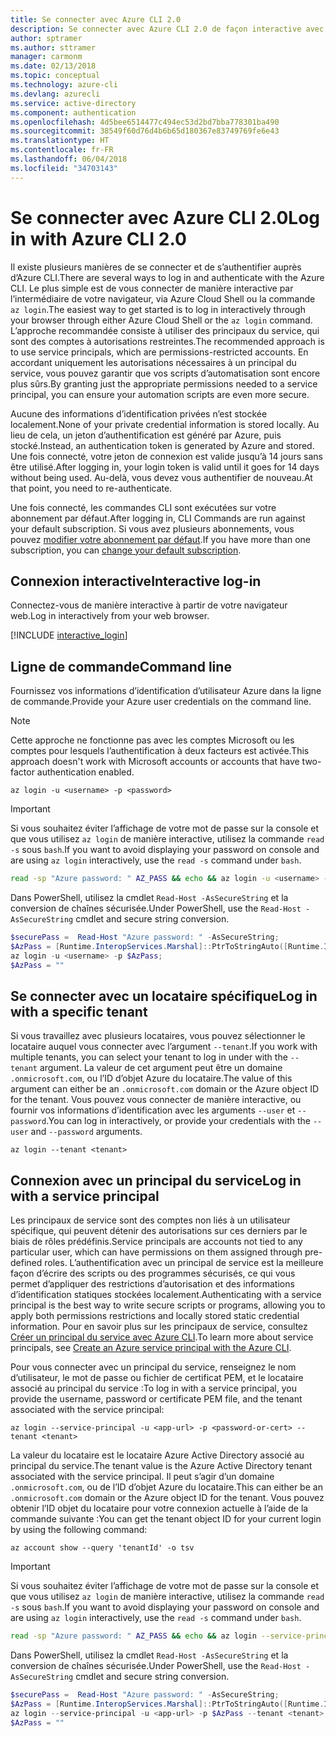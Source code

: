 ```yaml
---
title: Se connecter avec Azure CLI 2.0
description: Se connecter avec Azure CLI 2.0 de façon interactive avec des informations d’identification locales
author: sptramer
ms.author: sttramer
manager: carmonm
ms.date: 02/13/2018
ms.topic: conceptual
ms.technology: azure-cli
ms.devlang: azurecli
ms.service: active-directory
ms.component: authentication
ms.openlocfilehash: 4d5bee6514477c494ec53d2bd7bba778301ba490
ms.sourcegitcommit: 38549f60d76d4b6b65d180367e83749769fe6e43
ms.translationtype: HT
ms.contentlocale: fr-FR
ms.lasthandoff: 06/04/2018
ms.locfileid: "34703143"
---
```

# <a name="log-in-with-azure-cli-20"></a><span data-ttu-id="3a489-103">Se connecter avec Azure CLI 2.0</span><span class="sxs-lookup"><span data-stu-id="3a489-103">Log in with Azure CLI 2.0</span></span>

<span data-ttu-id="3a489-104">Il existe plusieurs manières de se connecter et de s’authentifier auprès d’Azure CLI.</span><span class="sxs-lookup"><span data-stu-id="3a489-104">There are several ways to log in and authenticate with the Azure CLI.</span></span> <span data-ttu-id="3a489-105">Le plus simple est de vous connecter de manière interactive par l’intermédiaire de votre navigateur, via Azure Cloud Shell ou la commande `az login`.</span><span class="sxs-lookup"><span data-stu-id="3a489-105">The easiest way to get started is to log in interactively through your browser through either Azure Cloud Shell or the `az login` command.</span></span>
<span data-ttu-id="3a489-106">L’approche recommandée consiste à utiliser des principaux du service, qui sont des comptes à autorisations restreintes.</span><span class="sxs-lookup"><span data-stu-id="3a489-106">The recommended approach is to use service principals, which are permissions-restricted accounts.</span></span> <span data-ttu-id="3a489-107">En accordant uniquement les autorisations nécessaires à un principal du service, vous pouvez garantir que vos scripts d’automatisation sont encore plus sûrs.</span><span class="sxs-lookup"><span data-stu-id="3a489-107">By granting just the appropriate permissions needed to a service principal, you can ensure your automation scripts are even more secure.</span></span>

<span data-ttu-id="3a489-108">Aucune des informations d’identification privées n’est stockée localement.</span><span class="sxs-lookup"><span data-stu-id="3a489-108">None of your private credential information is stored locally.</span></span> <span data-ttu-id="3a489-109">Au lieu de cela, un jeton d’authentification est généré par Azure, puis stocké.</span><span class="sxs-lookup"><span data-stu-id="3a489-109">Instead, an authentication token is generated by Azure and stored.</span></span> <span data-ttu-id="3a489-110">Une fois connecté, votre jeton de connexion est valide jusqu’à 14 jours sans être utilisé.</span><span class="sxs-lookup"><span data-stu-id="3a489-110">After logging in, your login token is valid until it goes for 14 days without being used.</span></span> <span data-ttu-id="3a489-111">Au-delà, vous devez vous authentifier de nouveau.</span><span class="sxs-lookup"><span data-stu-id="3a489-111">At that point, you need to re-authenticate.</span></span>

<span data-ttu-id="3a489-112">Une fois connecté, les commandes CLI sont exécutées sur votre abonnement par défaut.</span><span class="sxs-lookup"><span data-stu-id="3a489-112">After logging in, CLI Commands are run against your default subscription.</span></span> <span data-ttu-id="3a489-113">Si vous avez plusieurs abonnements, vous pouvez [modifier votre abonnement par défaut](manage-azure-subscriptions-azure-cli.md).</span><span class="sxs-lookup"><span data-stu-id="3a489-113">If you have more than one subscription, you can [change your default subscription](manage-azure-subscriptions-azure-cli.md).</span></span>

## <a name="interactive-log-in"></a><span data-ttu-id="3a489-114">Connexion interactive</span><span class="sxs-lookup"><span data-stu-id="3a489-114">Interactive log-in</span></span>

<span data-ttu-id="3a489-115">Connectez-vous de manière interactive à partir de votre navigateur web.</span><span class="sxs-lookup"><span data-stu-id="3a489-115">Log in interactively from your web browser.</span></span>

[!INCLUDE [interactive_login](includes/interactive-login.md)]

## <a name="command-line"></a><span data-ttu-id="3a489-116">Ligne de commande</span><span class="sxs-lookup"><span data-stu-id="3a489-116">Command line</span></span>

<span data-ttu-id="3a489-117">Fournissez vos informations d’identification d’utilisateur Azure dans la ligne de commande.</span><span class="sxs-lookup"><span data-stu-id="3a489-117">Provide your Azure user credentials on the command line.</span></span>

> [!Note]
> <span data-ttu-id="3a489-118">Cette approche ne fonctionne pas avec les comptes Microsoft ou les comptes pour lesquels l’authentification à deux facteurs est activée.</span><span class="sxs-lookup"><span data-stu-id="3a489-118">This approach doesn't work with Microsoft accounts or accounts that have two-factor authentication enabled.</span></span>

```azurecli
az login -u <username> -p <password>
```

> [!IMPORTANT]
> <span data-ttu-id="3a489-119">Si vous souhaitez éviter l’affichage de votre mot de passe sur la console et que vous utilisez `az login` de manière interactive, utilisez la commande `read -s` sous `bash`.</span><span class="sxs-lookup"><span data-stu-id="3a489-119">If you want to avoid displaying your password on console and are using `az login` interactively, use the `read -s` command under `bash`.</span></span>
> 
> ```bash
> read -sp "Azure password: " AZ_PASS && echo && az login -u <username> -p $AZ_PASS
> ```
>
> <span data-ttu-id="3a489-120">Dans PowerShell, utilisez la cmdlet `Read-Host -AsSecureString` et la conversion de chaînes sécurisée.</span><span class="sxs-lookup"><span data-stu-id="3a489-120">Under PowerShell, use the `Read-Host -AsSecureString` cmdlet and secure string conversion.</span></span>
> 
> ```powershell
> $securePass =  Read-Host "Azure password: " -AsSecureString;
> $AzPass = [Runtime.InteropServices.Marshal]::PtrToStringAuto([Runtime.InteropServices.Marshal]::SecureStringToBSTR($securePass));
> az login -u <username> -p $AzPass;
> $AzPass = ""
> ```

## <a name="log-in-with-a-specific-tenant"></a><span data-ttu-id="3a489-121">Se connecter avec un locataire spécifique</span><span class="sxs-lookup"><span data-stu-id="3a489-121">Log in with a specific tenant</span></span>

<span data-ttu-id="3a489-122">Si vous travaillez avec plusieurs locataires, vous pouvez sélectionner le locataire auquel vous connecter avec l’argument `--tenant`.</span><span class="sxs-lookup"><span data-stu-id="3a489-122">If you work with multiple tenants, you can select your tenant to log in under with the `--tenant` argument.</span></span> <span data-ttu-id="3a489-123">La valeur de cet argument peut être un domaine `.onmicrosoft.com`, ou l’ID d’objet Azure du locataire.</span><span class="sxs-lookup"><span data-stu-id="3a489-123">The value of this argument can either be an `.onmicrosoft.com` domain or the Azure object ID for the tenant.</span></span> <span data-ttu-id="3a489-124">Vous pouvez vous connecter de manière interactive, ou fournir vos informations d’identification avec les arguments `--user` et `--password`.</span><span class="sxs-lookup"><span data-stu-id="3a489-124">You can log in interactively, or provide your credentials with the `--user` and `--password` arguments.</span></span> 

```azurecli
az login --tenant <tenant>
```

## <a name="log-in-with-a-service-principal"></a><span data-ttu-id="3a489-125">Connexion avec un principal du service</span><span class="sxs-lookup"><span data-stu-id="3a489-125">Log in with a service principal</span></span>

<span data-ttu-id="3a489-126">Les principaux de service sont des comptes non liés à un utilisateur spécifique, qui peuvent détenir des autorisations sur ces derniers par le biais de rôles prédéfinis.</span><span class="sxs-lookup"><span data-stu-id="3a489-126">Service principals are accounts not tied to any particular user, which can have permissions on them assigned through pre-defined roles.</span></span> <span data-ttu-id="3a489-127">L’authentification avec un principal de service est la meilleure façon d’écrire des scripts ou des programmes sécurisés, ce qui vous permet d’appliquer des restrictions d’autorisation et des informations d’identification statiques stockées localement.</span><span class="sxs-lookup"><span data-stu-id="3a489-127">Authenticating with a service principal is the best way to write secure scripts or programs, allowing you to apply both permissions restrictions and locally stored static credential information.</span></span> <span data-ttu-id="3a489-128">Pour en savoir plus sur les principaux de service, consultez [Créer un principal du service avec Azure CLI](create-an-azure-service-principal-azure-cli.md).</span><span class="sxs-lookup"><span data-stu-id="3a489-128">To learn more about service principals, see [Create an Azure service principal with the Azure CLI](create-an-azure-service-principal-azure-cli.md).</span></span>

<span data-ttu-id="3a489-129">Pour vous connecter avec un principal du service, renseignez le nom d’utilisateur, le mot de passe ou fichier de certificat PEM, et le locataire associé au principal du service :</span><span class="sxs-lookup"><span data-stu-id="3a489-129">To log in with a service principal, you provide the username, password or certificate PEM file, and the tenant associated with the service principal:</span></span>

```azurecli
az login --service-principal -u <app-url> -p <password-or-cert> --tenant <tenant>
```

<span data-ttu-id="3a489-130">La valeur du locataire est le locataire Azure Active Directory associé au principal du service.</span><span class="sxs-lookup"><span data-stu-id="3a489-130">The tenant value is the Azure Active Directory tenant associated with the service principal.</span></span> <span data-ttu-id="3a489-131">Il peut s’agir d’un domaine `.onmicrosoft.com`, ou de l’ID d’objet Azure du locataire.</span><span class="sxs-lookup"><span data-stu-id="3a489-131">This can either be an `.onmicrosoft.com` domain or the Azure object ID for the tenant.</span></span>
<span data-ttu-id="3a489-132">Vous pouvez obtenir l’ID objet du locataire pour votre connexion actuelle à l’aide de la commande suivante :</span><span class="sxs-lookup"><span data-stu-id="3a489-132">You can get the tenant object ID for your current login by using the following command:</span></span>

```azurecli-interactive
az account show --query 'tenantId' -o tsv
```

> [!IMPORTANT]
> <span data-ttu-id="3a489-133">Si vous souhaitez éviter l’affichage de votre mot de passe sur la console et que vous utilisez `az login` de manière interactive, utilisez la commande `read -s` sous `bash`.</span><span class="sxs-lookup"><span data-stu-id="3a489-133">If you want to avoid displaying your password on console and are using `az login` interactively, use the `read -s` command under `bash`.</span></span>
> 
> ```bash
> read -sp "Azure password: " AZ_PASS && echo && az login --service-principal -u <app-url> -p $AZ_PASS --tenant <tenant>
> ```
>
> <span data-ttu-id="3a489-134">Dans PowerShell, utilisez la cmdlet `Read-Host -AsSecureString` et la conversion de chaînes sécurisée.</span><span class="sxs-lookup"><span data-stu-id="3a489-134">Under PowerShell, use the `Read-Host -AsSecureString` cmdlet and secure string conversion.</span></span>
> 
> ```powershell
> $securePass =  Read-Host "Azure password: " -AsSecureString;
> $AzPass = [Runtime.InteropServices.Marshal]::PtrToStringAuto([Runtime.InteropServices.Marshal]::SecureStringToBSTR($securePass));
> az login --service-principal -u <app-url> -p $AzPass --tenant <tenant>;
> $AzPass = ""
> ```
